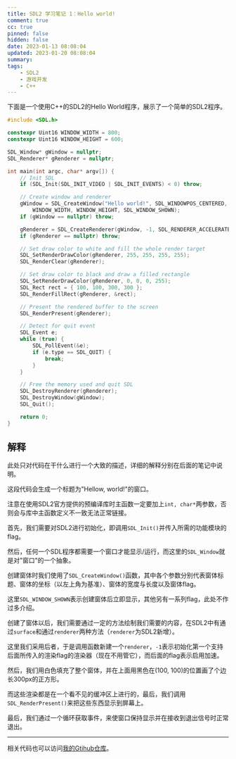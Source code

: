 ```yaml
---
title: SDL2 学习笔记 1：Hello world!
comment: true
cc: true
pinned: false
hidden: false
date: 2023-01-13 08:08:04
updated: 2023-01-20 08:08:04
summary:
tags:
	- SDL2
	- 游戏开发
	- C++
---
```


下面是一个使用C++的SDL2的Hello World程序，展示了一个简单的SDL2程序。

```C++
#include <SDL.h>

constexpr Uint16 WINDOW_WIDTH = 800;
constexpr Uint16 WINDOW_HEIGHT = 600;

SDL_Window* gWindow = nullptr;
SDL_Renderer* gRenderer = nullptr;

int main(int argc, char* argv[]) {
	// Init SDL
	if (SDL_Init(SDL_INIT_VIDEO | SDL_INIT_EVENTS) < 0) throw;

	// Create window and renderer
	gWindow = SDL_CreateWindow("Hello world!", SDL_WINDOWPOS_CENTERED, SDL_WINDOWPOS_CENTERED,
		WINDOW_WIDTH, WINDOW_HEIGHT, SDL_WINDOW_SHOWN);
	if (gWindow == nullptr) throw;

	gRenderer = SDL_CreateRenderer(gWindow, -1, SDL_RENDERER_ACCELERATED);
	if (gRenderer == nullptr) throw;

	// Set draw color to white and fill the whole render target
	SDL_SetRenderDrawColor(gRenderer, 255, 255, 255, 255);
	SDL_RenderClear(gRenderer);

	// Set draw color to black and draw a filled rectangle
	SDL_SetRenderDrawColor(gRenderer, 0, 0, 0, 255);
	SDL_Rect rect = { 100, 100, 300, 300 };
	SDL_RenderFillRect(gRenderer, &rect);

	// Present the rendered buffer to the screen
	SDL_RenderPresent(gRenderer);

	// Detect for quit event
	SDL_Event e;
	while (true) {
		SDL_PollEvent(&e);
		if (e.type == SDL_QUIT) {
			break;
		}
	}

	// Free the memory used and quit SDL
	SDL_DestroyRenderer(gRenderer);
	SDL_DestroyWindow(gWindow);
	SDL_Quit();

	return 0;
}
```

## 解释
此处只对代码在干什么进行一个大致的描述，详细的解释分别在后面的笔记中说明。

这段代码会生成一个标题为"Hellow, world!"的窗口。

注意在使用SDL2官方提供的预编译库时主函数一定要加上`int, char*`两参数，否则会与库中主函数定义不一致无法正常链接。

首先，我们需要对SDL2进行初始化，即调用`SDL_Init()`并传入所需的功能模块的flag。

然后，任何一个SDL程序都需要一个窗口才能显示/运行，而这里的`SDL_Window`就是对"窗口"的一个抽象。

创建窗体时我们使用了`SDL_CreateWindow()`函数，其中各个参数分别代表窗体标题、窗体的坐标（以左上角为基准）、窗体的宽度与长度以及窗体flag。

这里`SDL_WINDOW_SHOWN`表示创建窗体后立即显示，其他另有一系列flag，此处不作过多介绍。

创建了窗体以后，我们需要通过一定的方法绘制我们需要的内容，在SDL2中有通过`surface`和通过`renderer`两种方法（`renderer`为SDL2新增）。

这里我们采用后者，于是调用函数新建一个`renderer`，`-1`表示初始化第一个支持后面所传入的渲染flag的渲染器（现在不用管它），而后面的flag表示启用加速。

然后，我们用白色填充了整个窗体，并在上面用黑色在(100, 100)的位置画了个边长300px的正方形。

而这些渲染都是在一个看不见的缓冲区上进行的，最后，我们调用`SDL_RenderPresent()`来把这些东西显示到屏幕上。

最后，我们通过一个循环获取事件，来使窗口保持显示并在接收到退出信号时正常退出。

---

相关代码也可以访问[我的Gtihub仓库](https://github.com/ChPu437/SDL2-learning/tree/master/00_hello-world)。
